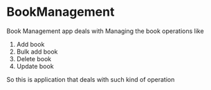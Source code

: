 # BookManagement


Book Management app deals with Managing the book operations like

1. Add book
2. Bulk add book
3. Delete book
4. Update book

So this is application that deals with such kind of operation
